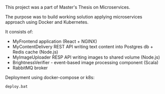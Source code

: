 This project was a part of Master's Thesis on Microservices.

The purpose was to build working solution applying microservices approach using Docker and Kubernetes.

It consists of:
* MyFrontend application (React + NGINX)
* MyContentDelivery REST API writing text content into Postgres db + Redis cache (Node.js)
* MyImageUploader RESP API writing images to shared volume (Node.js)
* BrightnessVerifier - event-based image processing component (Scala)
* RabbitMQ broker

Deployment using docker-compose or k8s: 
```sh
deploy.bat
```
